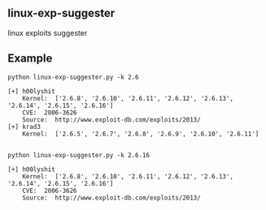 linux-exp-suggester
--------
linux exploits suggester

## Example

    python linux-exp-suggester.py -k 2.6

    [+] h00lyshit
        Kernel:  ['2.6.8', '2.6.10', '2.6.11', '2.6.12', '2.6.13', '2.6.14', '2.6.15', '2.6.16']
        CVE:  2006-3626
        Source:  http://www.exploit-db.com/exploits/2013/
    [+] krad3
        Kernel:  ['2.6.5', '2.6.7', '2.6.8', '2.6.9', '2.6.10', '2.6.11']


    python linux-exp-suggester.py -k 2.6.16

    [+] h00lyshit
        Kernel:  ['2.6.8', '2.6.10', '2.6.11', '2.6.12', '2.6.13', '2.6.14', '2.6.15', '2.6.16']
        CVE:  2006-3626
        Source:  http://www.exploit-db.com/exploits/2013/

